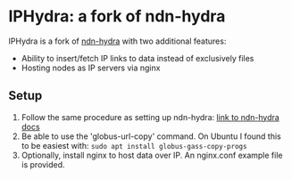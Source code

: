 # IPHydra: a fork of ndn-hydra

IPHydra is a fork of [ndn-hydra](https://github.com/justincpresley/ndn-hydra) with two additional features:

- Ability to insert/fetch IP links to data instead of exclusively files
- Hosting nodes as IP servers via nginx

## Setup

1. Follow the same procedure as setting up ndn-hydra: [link to ndn-hydra docs](https://ndn-hydra.readthedocs.io/src/install.html)
2. Be able to use the 'globus-url-copy' command. On Ubuntu I found this to be easiest with: 
   ``sudo apt install globus-gass-copy-progs``
3. Optionally, install nginx to host data over IP. An nginx.conf example file is provided.